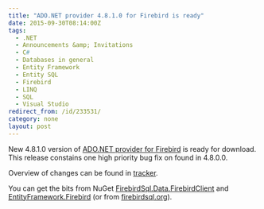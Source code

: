 ```yaml
---
title: "ADO.NET provider 4.8.1.0 for Firebird is ready"
date: 2015-09-30T08:14:00Z
tags:
  - .NET
  - Announcements &amp; Invitations
  - C#
  - Databases in general
  - Entity Framework
  - Entity SQL
  - Firebird
  - LINQ
  - SQL
  - Visual Studio
redirect_from: /id/233531/
category: none
layout: post
---
```

New 4.8.1.0 version of [ADO.NET provider for Firebird][1] is ready for download. This release constains one high priority bug fix on found in 4.8.0.0.

<!-- excerpt -->

Overview of changes can be found in [tracker][4]. 

You can get the bits from NuGet [FirebirdSql.Data.FirebirdClient][2] and [EntityFramework.Firebird][3] (or from [firebirdsql.org][1]).

[1]: http://www.firebirdsql.org/en/net-provider/
[2]: http://www.nuget.org/packages/FirebirdSql.Data.FirebirdClient/
[3]: http://www.nuget.org/packages/EntityFramework.Firebird/
[4]: http://tracker.firebirdsql.org/secure/ReleaseNote.jspa?version=10720&styleName=Text&projectId=10003
